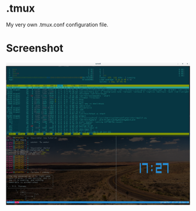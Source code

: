 .tmux
=====

My very own .tmux.conf configuration file.

Screenshot
=====

![Tmux in Action](https://github.com/rentes/.tmux/blob/master/tmux.png)
